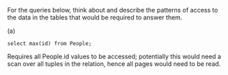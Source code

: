 For the queries below, think about and describe the patterns of access to the data in the tables that would be required to answer them.

(a)
```
select max(id) from People;
```
Requires all People.id values to be accessed; potentially this would need a scan over all tuples in the relation, hence all pages would need to be read.

